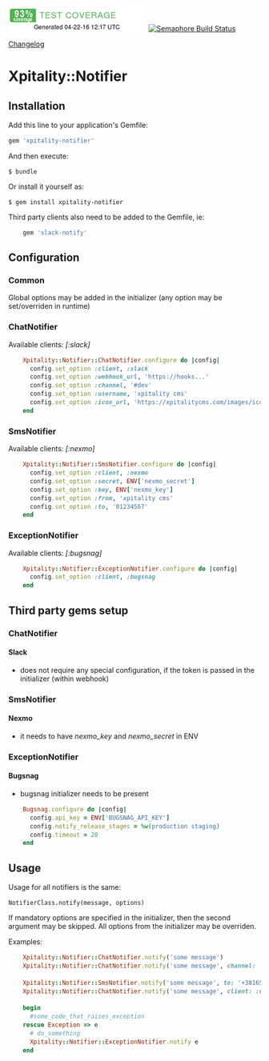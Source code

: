 ![Simplecov Coverage badge](/coverage/coverage-badge.png?raw=true "Coverage badge")  [![Semaphore Build Status](https://semaphoreci.com/api/v1/marko_xpitality/xpitality-notifier/branches/master/badge.svg)](https://semaphoreci.com/marko_xpitality/xpitality-notifier)

[Changelog](/CHANGELOG.md)

# Xpitality::Notifier


## Installation

Add this line to your application's Gemfile:

```ruby
gem 'xpitality-notifier'
```

And then execute:

    $ bundle

Or install it yourself as:

    $ gem install xpitality-notifier

Third party clients also need to be added to the Gemfile, ie:

```ruby
    gem 'slack-notify'
```

## Configuration 

### Common

Global options may be added in the initializer (any option may be set/overriden in runtime)

### ChatNotifier

Available clients: *[:slack]*

```ruby
    Xpitality::Notifier::ChatNotifier.configure do |config|
      config.set_option :client, :slack
      config.set_option :webhook_url, 'https://hooks...'
      config.set_option :channel, '#dev'
      config.set_option :username, 'xpitality cms'
      config.set_option :icon_url, 'https://xpitalitycms.com/images/icons/xpitality.png'
    end
```    

### SmsNotifier

Available clients: *[:nexmo]*

```ruby
    Xpitality::Notifier::SmsNotifier.configure do |config|
      config.set_option :client, :nexmo
      config.set_option :secret, ENV['nexmo_secret']
      config.set_option :key, ENV['nexmo_key']
      config.set_option :from, 'xpitality cms'
      config.set_option :to, '01234567'
    end
```

### ExceptionNotifier

Available clients: *[:bugsnag]*

```ruby
    Xpitality::Notifier::ExceptionNotifier.configure do |config|
      config.set_option :client, :bugsnag
    end
```

## Third party gems setup

### ChatNotifier

#### Slack

* does not require any special configuration, if the token is passed in the initializer (within webhook)

### SmsNotifier

#### Nexmo

* it needs to have *nexmo_key* and *nexmo_secret* in ENV

### ExceptionNotifier

#### Bugsnag

* bugsnag initializer needs to be present

```ruby
    Bugsnag.configure do |config|
      config.api_key = ENV['BUGSNAG_API_KEY']
      config.notify_release_stages = %w(production staging)
      config.timeout = 20
    end
```

## Usage

Usage for all notifiers is the same:

    NotifierClass.notify(message, options)
    
If mandatory options are specified in the initializer, then the second argument may be skipped.
All options from the initializer may be overriden.
    
Examples:    

```ruby
    Xpitality::Notifier::ChatNotifier.notify('some message')
    Xpitality::Notifier::ChatNotifier.notify('some message', channel: '#staging')
    
    Xpitality::Notifier::SmsNotifier.notify('some message', to: '+381651234567')
    Xpitality::Notifier::ChatNotifier.notify('some message', client: :nexmo, from: 'Xpitality support', to: '+381651234567')
    
    begin
      #some_code_that_raises_exception
    rescue Exception => e
      # do_something
      Xpitality::Notifier::ExceptionNotifier.notify e
    end
```    